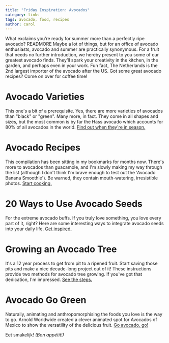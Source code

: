 ```yaml
---
title: "Friday Inspiration: Avocados"
category: links
tags: avocado, food, recipes
author: carol
---
```


What exclaims you’re ready for summer more than a perfectly ripe avocado? READMORE Maybe a lot of things, but for an office of avocado enthusiasts, avocado and summer are practically synonymous. For a fruit that needs no further introduction, we hereby present to you some of our greatest avocado finds. They’ll spark your creativity in the kitchen, in the garden, and perhaps even in your work. Fun fact, The Netherlands is the 2nd largest importer of the avocado after the US. Got some great avocado recipes? Come on over for coffee time!

# Avocado Varieties
This one's a bit of a prerequisite. Yes, there are more varieties of avocados than "black" or "green". Many more, in fact. They come in all shapes and sizes, but the most common is by far the Hass avocado which accounts for 80% of all avocados in the world. [Find out when they're in season.](http://www.foodrepublic.com/2012/10/18/know-your-avocado-varieties-and-when-theyre-season)

# Avocado Recipes
This compilation has been sitting in my bookmarks for months now. There's more to avocados than guacamole, and I'm slowly making my way through the list (although I don't think I'm brave enough to test out the 'Avocado Banana Smoothie'). Be warned, they contain mouth-watering, irresistible photos. [Start cooking.](http://www.buzzfeed.com/tashweenali/super-easy-avocado-recipes)

# 20 Ways to Use Avocado Seeds
For the extreme avocado buffs. If you truly love something, you love every part of it, right? Here are some interesting ways to integrate avocado seeds into your daily life. [Get inspired.](http://www.squidoo.com/avocado-seed)

# Growing an Avocado Tree
It's a 12 year process to get from pit to a ripened fruit. Start saving those pits and make a nice decade-long project out of it! These instructions provide two methods for avocado tree growing. If you've got that dedication, I'm impressed. [See the steps.](http://www.instructables.com/id/Another-Growing-an-Avocado-12-years-in-the-making/)

# Avocado Go Green
Naturally, animating and anthropomorphising the foods you love is the way to go. Arnold Worldwide created a clever animated spot for Avocados of Mexico to show the versatility of the delicious fruit. [Go avocado, go!](http://vimeo.com/78830727)

Eet smakelijk! _(Bon appétit!)_